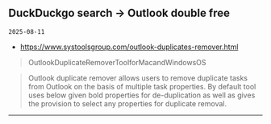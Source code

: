 ## DuckDuckgo search -> Outlook double free
`2025-08-11`

* https://www.systoolsgroup.com/outlook-duplicates-remover.html

<blockquote>
 OutlookDuplicateRemoverToolforMacandWindowsOS
</blockquote>
<blockquote>
Outlook duplicate remover allows users to remove duplicate tasks from Outlook on the basis of multiple task properties. By default tool uses below given bold properties for de-duplication as well as gives the provision to select any properties for duplicate removal.
</blockquote>

---

